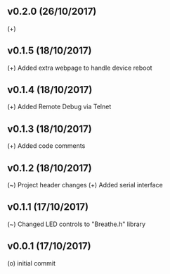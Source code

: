 v0.2.0 (26/10/2017)
-------------------
(+)

v0.1.5 (18/10/2017)
-------------------
(+) Added extra webpage to handle device reboot

v0.1.4 (18/10/2017)
-------------------
(+) Added Remote Debug via Telnet

v0.1.3 (18/10/2017)
-------------------
(+) Added code comments

v0.1.2 (18/10/2017)
-------------------
(~) Project header changes
(+) Added serial interface

v0.1.1 (17/10/2017)
-------------------
(~) Changed LED controls to "Breathe.h" library

v0.0.1 (17/10/2017)
-------------------
(o) initial commit
